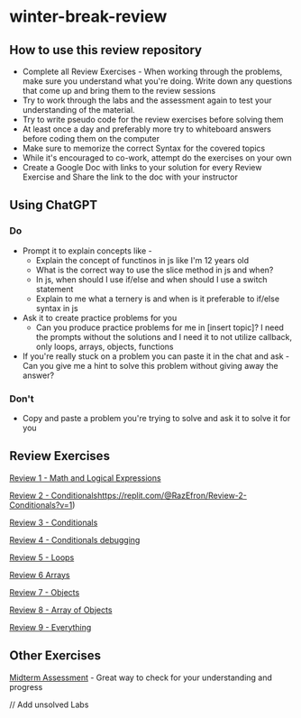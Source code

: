 # winter-break-review

## How to use this review repository

* Complete all Review Exercises - When working through the problems, make sure you understand what you're doing. Write down any questions that come up and bring them to the review sessions
* Try to work through the labs and the assessment again to test your understanding of the material.
* Try to write pseudo code for the review exercises before solving them
* At least once a day and preferably more try to whiteboard answers before coding them on the computer
* Make sure to memorize the correct Syntax for the covered topics
* While it's encouraged to co-work, attempt do the exercises on your own
* Create a Google Doc with links to your solution for every Review Exercise and Share the link to the doc with your instructor

## Using ChatGPT

### Do

* Prompt it to explain concepts like -
  * Explain the concept of functinos in js like I'm 12 years old
  * What is the correct way to use the slice method in js and when?
  * In js, when should I use if/else and when should I use a switch statement
  * Explain to me what a ternery is and when is it preferable to if/else syntax in js
* Ask it to create practice problems for you
  * Can you produce practice problems for me in [insert topic]? I need the prompts without the solutions and I need it to not utilize callback, only loops, arrays, objects, functions
* If you're really stuck on a problem you can paste it in the chat and ask - Can you give me a hint to solve this problem without giving away the answer?
 
### Don't

* Copy and paste a problem you're trying to solve and ask it to solve it for you

## Review Exercises

[Review 1 - Math and Logical Expressions](https://replit.com/@RazEfron/Review-1-Math-and-Logical-Expressions?v=1)

[Review 2 - Conditionals](https://replit.com/@RazEfron/Review-2-Conditionals?v=1)https://replit.com/@RazEfron/Review-2-Conditionals?v=1)

[Review 3 - Conditionals](https://replit.com/@RazEfron/Review-3-Conditionals?v=1)

[Review 4 - Conditionals debugging](https://replit.com/@RazEfron/Review-4-Conditionals-debugging?v=1)

[Review 5 - Loops](https://replit.com/@RazEfron/Review-5-Loops?v=1)

[Review 6 Arrays](https://replit.com/@RazEfron/Review-6-Arrays?v=1)

[Review 7 - Objects](https://replit.com/@RazEfron/Review-7-Objects?v=1)

[Review 8 - Array of Objects](https://replit.com/@RazEfron/Review-8-Array-of-Objects?v=1)

[Review 9 - Everything](https://replit.com/@RazEfron/Review-9-Everything?v=1)

## Other Exercises

[Midterm Assessment](https://replit.com/@RazEfron/106-module-1-midterm-assesment-part-2?v=1) - Great way to check for your understanding and progress

// Add unsolved Labs

